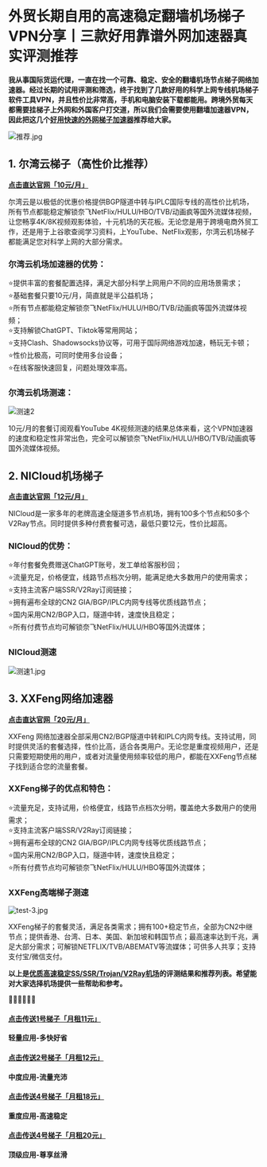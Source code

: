# 外贸长期自用的高速稳定翻墙机场梯子VPN分享丨三款好用靠谱外网加速器真实评测推荐
**我从事国际货运代理，一直在找一个可靠、稳定、安全的翻墙机场节点梯子网络加速器。经过长期的试用评测和筛选，终于找到了几款好用的科学上网专线机场梯子软件工具VPN，并且性价比非常高，手机和电脑安装下载都能用。跨境外贸每天都需要挂梯子上外网和外国客户打交道，所以我们会需要使用翻墙加速器VPN，因此把这几个[好用快速的外网梯子加速器](https://github.com/VPN-Best/TOP5)推荐给大家。**  

![推荐.jpg](https://s2.loli.net/2023/10/21/9MJ6jEblcLRWTyk.jpg)

## 1. 尔湾云梯子（高性价比推荐）

[**点击直达官网「10元/月」**](https://go.1vpn.cc/ewan)  


尔湾云是以极低的优惠价格提供BGP隧道中转与IPLC国际专线的高性价比机场，所有节点都能稳定解锁奈飞NetFlix/HULU/HBO/TVB/动画疯等国外流媒体视频，让您畅享4K/8K视频观影体验，十元机场的天花板。无论您是用于跨境电商外贸工作，还是用于上谷歌查阅学习资料，上YouTube、NetFlix观影，尔湾云机场梯子都能满足您对科学上网的大部分需求。

### 尔湾云机场加速器的优势：

⭐提供丰富的套餐配置选择，满足大部分科学上网用户不同的应用场景需求；  
⭐基础套餐只要10元/月，简直就是半公益机场；  
⭐所有节点都能稳定解锁奈飞NetFlix/HULU/HBO/TVB/动画疯等国外流媒体视频；  
⭐支持解锁ChatGPT、Tiktok等常用网站；  
⭐支持Clash、Shadowsocks协议等，可用于国际网络游戏加速，畅玩无卡顿；  
⭐性价比极高，可同时使用多台设备；  
⭐在线客服快速回复，问题处理效率高。  

### 尔湾云机场测速：   

![测速2](https://github.com/VPN-Best/VPN-China/assets/148308996/57e23164-03c9-42fc-9dfd-111eb39a33bb)


10元/月的套餐订阅观看YouTube 4K视频测速的结果总体来看，这个VPN加速器的速度和稳定性非常出色，完全可以解锁奈飞NetFlix/HULU/HBO/TVB/动画疯等国外流媒体视频。

## 2. NICloud机场梯子
[**点击直达官网「12元/月」**](https://go.1vpn.cc/nisi)

NICloud是一家多年的老牌高速全隧道多节点机场，拥有100多个节点和50多个V2Ray节点。同时提供多种付费套餐可选，最低只要12元，性价比超高。

### NICloud的优势：  
⭐年付套餐免费赠送ChatGPT账号，发工单给客服秒回；  
⭐流量充足，价格便宜，线路节点档次分明，能满足绝大多数用户的使用需求；  
⭐支持主流客户端SSR/V2Ray订阅链接；  
⭐拥有遍布全球的CN2 GIA/BGP/IPLC内网专线等优质线路节点；  
⭐国内采用CN2/BGP入口，隧道中转，速度快且稳定；  
⭐所有付费节点均可解锁奈飞NetFlix/HULU/HBO等国外流媒体；  

### NICloud测速  
![测速1.jpg](https://s2.loli.net/2023/10/21/9Ns7FvAWziDhErT.jpg)

## **3. XXFeng网络加速器**
[**点击直达官网「20元/月」**](https://go.1vpn.cc/xxfeng)   

XXFeng 网络加速器全部采用CN2/BGP隧道中转和IPLC内网专线。支持试用，同时提供灵活的套餐选择，性价比高，适合各类用户。无论您是重度视频用户，还是只需要短期使用的用户，或者对流量使用频率较低的用户，都能在XXFeng节点梯子找到适合您的流量套餐。

### XXFeng梯子的优点和特色：  
⭐流量充足，支持试用，价格便宜，线路节点档次分明，覆盖绝大多数用户的使用需求；  
⭐支持主流客户端SSR/V2Ray订阅链接；  
⭐拥有遍布全球的CN2 GIA/BGP/IPLC内网专线等优质线路节点；  
⭐国内采用CN2/BGP入口，隧道中转，速度快且稳定；  
⭐所有付费节点均可解锁奈飞NetFlix/HULU/HBO等国外流媒体；  

### XXFeng高端梯子测速  
![test-3.jpg](https://s2.loli.net/2023/10/23/MnRgu9qdSD5UvJA.jpg)

XXFeng梯子的套餐灵活，满足各类需求；拥有100+稳定节点，全部为CN2中继节点；提供香港、台湾、日本、美国、新加坡和韩国节点；最高速率达到千兆，满足大部分需求；可解锁NETFLIX/TVB/ABEMATV等流媒体；可供多人共享；支持支付宝/微信支付。

**以上是[优质高速稳定SS/SSR/Trojan/V2Ray机场](https://musescore.org/zh-hans/node/369944)的评测结果和推荐列表。希望能对大家选择机场提供一些帮助和参考。**

🌈🌈🌈🌈🌈🌈  
#### [点击传送1号梯子「月租11元」](https://go.1vpn.cc/ewan)
**轻量应用-多快好省**

#### [点击传送2号梯子「月租12元」](https://go.1vpn.cc/nisi)
**中度应用-流量充沛**

#### [点击传送4号梯子「月租18元」](https://go.1vpn.cc/suyu)
**重度应用-高速稳定**

#### [点击传送4号梯子「月租20元」](https://go.1vpn.cc/xxfeng)
**顶级应用-尊享丝滑**



